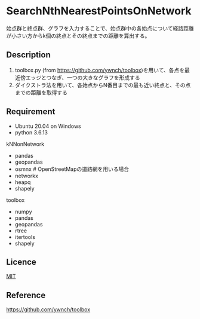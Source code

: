SearchNthNearestPointsOnNetwork
===

始点群と終点群、グラフを入力することで、始点群中の各始点について経路距離が小さい方からk個の終点とその終点までの距離を算出する。

## Description
1. toolbox.py (from https://github.com/ywnch/toolbox)を用いて、各点を最近傍エッジとつなぎ、一つの大きなグラフを形成する
2. ダイクストラ法を用いて、各始点からN番目までの最も近い終点と、その点までの距離を取得する

## Requirement
- Ubuntu 20.04 on Windows
- python 3.6.13

kNNonNetwork
- pandas
- geopandas
- osmnx  # OpenStreetMapの道路網を用いる場合
- networkx
- heapq
- shapely

toolbox
- numpy
- pandas
- geopandas
- rtree
- itertools
- shapely

## Licence

[MIT](https://github.com/Kinutaku/kNNOnNetwork/blob/main/Licence)

## Reference
https://github.com/ywnch/toolbox
